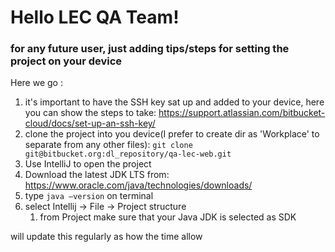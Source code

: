 # Hello LEC QA Team!
### for any future user, just adding tips/steps for setting the project on your device
Here we go :
1. it's important to have the SSH key sat up and added to your device,
   here you can show the steps to take: https://support.atlassian.com/bitbucket-cloud/docs/set-up-an-ssh-key/
2. clone the project into you device(I prefer to create dir as 'Workplace' to separate from any other files):
   ```git clone git@bitbucket.org:dl_repository/qa-lec-web.git```
3. Use IntelliJ to open the project
4. Download the latest JDK LTS from: https://www.oracle.com/java/technologies/downloads/
5. type ```java –version``` on terminal
6. select Intellij -> File -> Project structure
    1. from Project make sure that your Java JDK is selected as SDK

will update this regularly as how the time allow